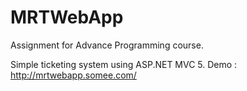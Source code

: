 # MRTWebApp
Assignment for Advance Programming course.

Simple ticketing system using ASP.NET MVC 5.
Demo : http://mrtwebapp.somee.com/

